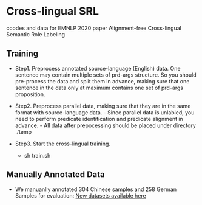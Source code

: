 # Cross-lingual SRL
ccodes and data for EMNLP 2020 paper Alignment-free Cross-lingual Semantic Role Labeling

## Training ##
- Step1. Preprocess annotated source-language (English) data. One sentence may contain multiple sets of prd-args structure.
        So you should pre-process the data and split them in advance, 
        making sure that one sentence in the data only at maximum contains one set of prd-args proposition.

- Step2. Preprocess parallel data, making sure that they are in the same format with source-language data. 
         - Since parallel data is unlabled, you need to perform predicate identification and predicate alignment in advance.
         - All data after prepocessing should be placed under directory ./temp


- Step3. Start the cross-lingual training.
   - sh train.sh
         
## Manually Annotated Data ##
- We manuanlly annotated 304 Chinese samples and 258 German Samples for evaluation: [New datasets available here](https://github.com/RuiCaiNLP/ZH_DE_Datasets)
